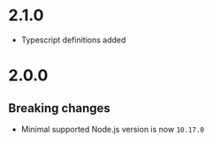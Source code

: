 # 2.1.0

- Typescript definitions added

# 2.0.0

## Breaking changes

- Minimal supported Node.js version is now `10.17.0`
